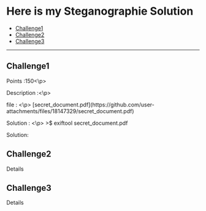 # Here is my Steganographie Solution
- [Challenge1](#challenge1)
- [Challenge2](#challenge2)
- [Challenge3](#challenge3)

---
## Challenge1
<p>Points :150<\p>
<p>Description :<\p>
<p>file : <\p>
[secret_document.pdf](https://github.com/user-attachments/files/18147329/secret_document.pdf)
<p>Solution : <\p>
>$ exiftool secret_document.pdf

Solution: 
## Challenge2
Details
## Challenge3
Details 


